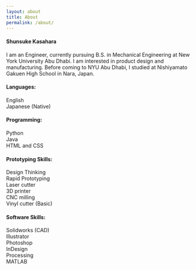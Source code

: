 ```yaml
---
layout: about
title: About
permalink: /about/
---
```


<!-- This is the base Jekyll theme. You can find out more info about customizing your Jekyll theme, as well as basic Jekyll usage documentation at [jekyllrb.com](https://jekyllrb.com/)

You can find the source code for the Jekyll new theme at:
{% include icon-github.html username="jekyll" %} /
[minima](https://github.com/jekyll/minima)

You can find the source code for Jekyll at
{% include icon-github.html username="jekyll" %} /
[jekyll](https://github.com/jekyll/jekyll) -->

<div class="post-text-container">
<h4>Shunsuke Kasahara</h4>
<p>I am an Engineer, currently pursuing B.S. in Mechanical Engineering at New York University Abu Dhabi. I am interested in product design and manufacturing. Before coming to NYU Abu Dhabi, I studied at Nishiyamato Gakuen High School in Nara, Japan.</p>
</div>

<div class="post-text-container-column-yoko">
  <div class="post-text-container">
    <div class="post-text-container-column">
      <div class="post-text-container">
        <h4>Languages:</h4>
        <p>English<br>Japanese (Native)</p>
      </div>
      <div class="post-text-container">
        <h4>Programming:</h4>
        <p>Python<br>Java<br>HTML and CSS</p>
      </div>
    </div>
    <div class="post-text-container-column">
      <div class="post-text-container">
        <h4>Prototyping Skills:</h4>
        <p>Design Thinking<br>Rapid Prototyping<br>Laser cutter<br>3D printer<br>CNC milling<br>Vinyl cutter (Basic)</p>
      </div>
    </div>
    <div class="post-text-container-column">
      <div class="post-text-container">
        <h4>Software Skills:</h4>
        <p>Solidworks (CAD)<br>Illustrator<br>Photoshop<br>InDesign<br>Processing<br>MATLAB</p>
      </div>
    </div>
</div>

</div>
